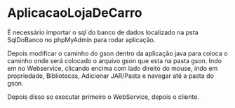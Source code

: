 # AplicacaoLojaDeCarro

É necessário importar o sql do banco de dados localizado na psta SqlDoBanco no phpMyAdmin para rodar aplicação.

Depois modificar o caminho do gson dentro da aplicação java para coloca o caminho onde será colocado o arquivo gson que esta na pasta gson.
Indo em no Webservice, clicando encima com lado direito do mouse, indo em propriedade, Bibliotecas, Adicionar JAR/Pasta e navegar até a
pasta do gson.

Depois disso so executar primeiro o WebService, depois o cliente.
